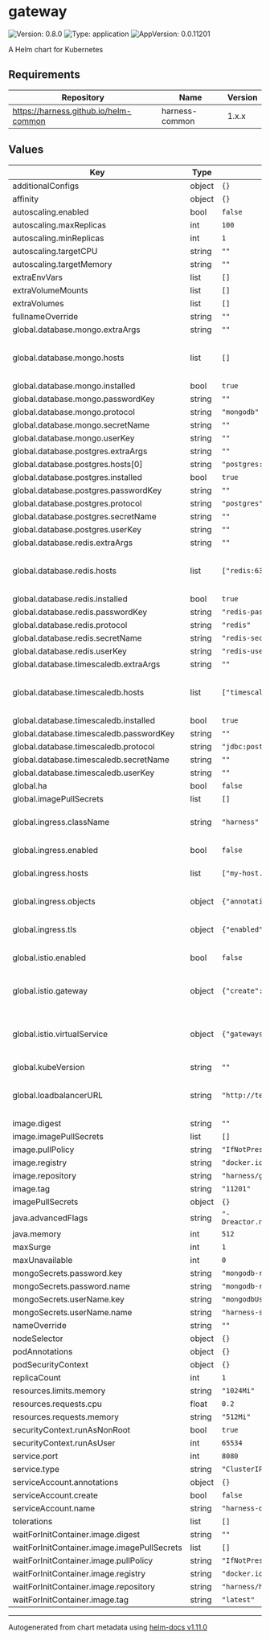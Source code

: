 # gateway

![Version: 0.8.0](https://img.shields.io/badge/Version-0.8.0-informational?style=flat-square) ![Type: application](https://img.shields.io/badge/Type-application-informational?style=flat-square) ![AppVersion: 0.0.11201](https://img.shields.io/badge/AppVersion-0.0.11201-informational?style=flat-square)

A Helm chart for Kubernetes

## Requirements

| Repository | Name | Version |
|------------|------|---------|
| https://harness.github.io/helm-common | harness-common | 1.x.x |

## Values

| Key | Type | Default | Description |
|-----|------|---------|-------------|
| additionalConfigs | object | `{}` |  |
| affinity | object | `{}` |  |
| autoscaling.enabled | bool | `false` |  |
| autoscaling.maxReplicas | int | `100` |  |
| autoscaling.minReplicas | int | `1` |  |
| autoscaling.targetCPU | string | `""` |  |
| autoscaling.targetMemory | string | `""` |  |
| extraEnvVars | list | `[]` |  |
| extraVolumeMounts | list | `[]` |  |
| extraVolumes | list | `[]` |  |
| fullnameOverride | string | `""` |  |
| global.database.mongo.extraArgs | string | `""` |  |
| global.database.mongo.hosts | list | `[]` | provide default values if mongo.installed is set to false |
| global.database.mongo.installed | bool | `true` |  |
| global.database.mongo.passwordKey | string | `""` |  |
| global.database.mongo.protocol | string | `"mongodb"` |  |
| global.database.mongo.secretName | string | `""` |  |
| global.database.mongo.userKey | string | `""` |  |
| global.database.postgres.extraArgs | string | `""` |  |
| global.database.postgres.hosts[0] | string | `"postgres:5432"` |  |
| global.database.postgres.installed | bool | `true` |  |
| global.database.postgres.passwordKey | string | `""` |  |
| global.database.postgres.protocol | string | `"postgres"` |  |
| global.database.postgres.secretName | string | `""` |  |
| global.database.postgres.userKey | string | `""` |  |
| global.database.redis.extraArgs | string | `""` |  |
| global.database.redis.hosts | list | `["redis:6379"]` | provide default values if redis.installed is set to false |
| global.database.redis.installed | bool | `true` |  |
| global.database.redis.passwordKey | string | `"redis-password"` |  |
| global.database.redis.protocol | string | `"redis"` |  |
| global.database.redis.secretName | string | `"redis-secret"` |  |
| global.database.redis.userKey | string | `"redis-user"` |  |
| global.database.timescaledb.extraArgs | string | `""` |  |
| global.database.timescaledb.hosts | list | `["timescaledb-single-chart:5432"]` | provide default values if mongo.installed is set to false |
| global.database.timescaledb.installed | bool | `true` |  |
| global.database.timescaledb.passwordKey | string | `""` |  |
| global.database.timescaledb.protocol | string | `"jdbc:postgresql"` |  |
| global.database.timescaledb.secretName | string | `""` |  |
| global.database.timescaledb.userKey | string | `""` |  |
| global.ha | bool | `false` |  |
| global.imagePullSecrets | list | `[]` |  |
| global.ingress.className | string | `"harness"` | set ingress object classname |
| global.ingress.enabled | bool | `false` | create ingress objects |
| global.ingress.hosts | list | `["my-host.example.org"]` | set host of ingressObjects |
| global.ingress.objects | object | `{"annotations":{}}` | add annotations to ingress objects |
| global.ingress.tls | object | `{"enabled":true,"secretName":""}` | set tls for ingress objects |
| global.istio.enabled | bool | `false` | create virtualServices objects |
| global.istio.gateway | object | `{"create":false}` | create gateway and use in virtualservice |
| global.istio.virtualService | object | `{"gateways":null,"hosts":null}` | if gateway not created, use specified gateway and host |
| global.kubeVersion | string | `""` |  |
| global.loadbalancerURL | string | `"http://test/abc"` | URL of the public endpoint to access harness UI |
| image.digest | string | `""` |  |
| image.imagePullSecrets | list | `[]` |  |
| image.pullPolicy | string | `"IfNotPresent"` |  |
| image.registry | string | `"docker.io"` |  |
| image.repository | string | `"harness/gateway-signed"` |  |
| image.tag | string | `"11201"` |  |
| imagePullSecrets | object | `{}` |  |
| java.advancedFlags | string | `"-Dreactor.netty.ioWorkerCount=1024"` |  |
| java.memory | int | `512` |  |
| maxSurge | int | `1` |  |
| maxUnavailable | int | `0` |  |
| mongoSecrets.password.key | string | `"mongodb-root-password"` |  |
| mongoSecrets.password.name | string | `"mongodb-replicaset-chart"` |  |
| mongoSecrets.userName.key | string | `"mongodbUsername"` |  |
| mongoSecrets.userName.name | string | `"harness-secrets"` |  |
| nameOverride | string | `""` |  |
| nodeSelector | object | `{}` |  |
| podAnnotations | object | `{}` |  |
| podSecurityContext | object | `{}` |  |
| replicaCount | int | `1` |  |
| resources.limits.memory | string | `"1024Mi"` |  |
| resources.requests.cpu | float | `0.2` |  |
| resources.requests.memory | string | `"512Mi"` |  |
| securityContext.runAsNonRoot | bool | `true` |  |
| securityContext.runAsUser | int | `65534` |  |
| service.port | int | `8080` |  |
| service.type | string | `"ClusterIP"` |  |
| serviceAccount.annotations | object | `{}` |  |
| serviceAccount.create | bool | `false` |  |
| serviceAccount.name | string | `"harness-default"` |  |
| tolerations | list | `[]` |  |
| waitForInitContainer.image.digest | string | `""` |  |
| waitForInitContainer.image.imagePullSecrets | list | `[]` |  |
| waitForInitContainer.image.pullPolicy | string | `"IfNotPresent"` |  |
| waitForInitContainer.image.registry | string | `"docker.io"` |  |
| waitForInitContainer.image.repository | string | `"harness/helm-init-container"` |  |
| waitForInitContainer.image.tag | string | `"latest"` |  |

----------------------------------------------
Autogenerated from chart metadata using [helm-docs v1.11.0](https://github.com/norwoodj/helm-docs/releases/v1.11.0)
